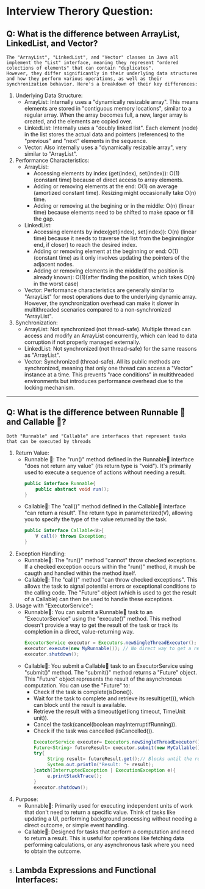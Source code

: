 # Interview Therory Question:
## Q: What is the difference between ArrayList, LinkedList, and Vector?
```
The "ArrayList", "LinkedList", and "Vector" classes in Java all implement the "List" interface, meaning they represent "ordered colections of elements" that can contain "duplicates".
However, they differ significantly in their underlying data structures and how they perform various operations, as well as their synchronization behavior. Here's a breakdown of their key differences:
```
1. Underlying Data Structure:
   - ArrayList: Internally uses a "dynamically resizable array". This means elements are stored in "contiguous memory locations", similar to a regular array. When the array becomes full, a new, larger array is created, and the elements are copied over.
   - LinkedList: Internally uses a "doubly linked list". Each element (node) in the list stores the actual data and pointers (references) to the "previous" and "next" elements in the sequence.
   - Vector: Also internally uses a "dynamically resizable array", very similar to "ArrayList".
2. Performance Characteristics:
   - ArrayList:
     - Accessing elements by index (get(index), set(index)): O(1) (constant time) because of direct access to array elements.
     - Adding or removing elements at the end: O(1) on average (amortized constant time). Resizing might occasionally take O(n) time.
     - Adding or removing at the begining or in the middle: O(n) (linear time) because elements need to be shifted to make space or fill the gap.
    - LinkedList:
      - Accessing elements by index(get(index), set(index)): O(n) (linear time) because it needs to traverse the list from the beginning(or end, if closer) to reach the desired index.
      - Adding or removing element at the beginning or end: O(1) (constant time) as it only involves updating the pointers of the adjacent nodes.
      - Adding or removing elements in the middle(if the position is already known): O(1)(after finding the position, which takes O(n) in the worst case)
    - Vector: Performance characteristics are generally similar to "ArrayList" for most operations due to the underlying dynamic array. However, the synchronization overhead can make it slower in multithreaded scenarios compared to a non-synchronized "ArrayList".
3. Synchronization:
   - ArrayList: Not synchronized (not thread-safe). Multiple thread can access and modify an ArrayList concurrently, which can lead to data corruption if not properly managed externally.
   - LinkedList: Not synchronized (not thread-safe) for the same reasons as "ArrayList".
   - Vector: Synchronized (thread-safe). All its public methods are synchronized, meaning that only one thread can access a "Vector" instance at a time. This prevents "race conditions" in multithreaded environments but introduces performance overhead due to the locking mechanism.
****
## Q: What is the difference between Runnable 🏃and Callable 🤙?
```
Both "Runnable" and "Callable" are interfaces that represent tasks that can be executed by threads
```
1. Return Value:
   - Runnable 🏃: The "run()" method defined in the Runnable🏃 interface "does not return any value" (its return type is "void"). It's primarily used to execute a sequence of actions without needing a result.
     ```java
     public interface Runnable{
         public abstract void run();
     }
     ```
   - Callable🤙: The "call()" method defined in the Callable🤙 interface "can return a result". The return type in parameterized(V), allowing you to specify the type of the value returned by the task.
     ```java
     public interface Callable<V>{
         V call() throws Exception;
     }
     ```
2. Exception Handling:
   - Runnable🏃: The "run()" method "cannot" throw checked exceptions. If a checked exception occurs within the "run()" method, it mush be caugth and handled within the method itself.
   - Callable🤙: The "call()" method "can throw checked exceptions". This allows the task to signal potential errors or exceptional conditions to the calling code. The "Future" object (which is used to get the result of a Callable) can then be used to handle these exceptions.
3. Usage with "ExecutorService":
   - Runnable🏃: You can submit a Runnable🏃 task to an "ExecutorService" using the "execute()" method. This method doesn't provide a way to get the result of the task or track its completion in a direct, value-returning way.
     ```java
     ExecutorService executor = Executors.newSingleThreadExecutor();
     executor.execute(new MyRunnable()); // No direct way to get a result
     executor.shutdown();
     ```
   - Callable🤙: You submit a Callable🤙 task to an ExecutorService using "submit()" method. The "submit()" method returns a "Future" object. This "Future" object represents the result of the asynchronous computation. You can use the "Future" to:
     - Check if the task is complete(isDone()).
     - Wait for the task to complete and retrieve its result(get()), which can block until the result is available.
     - Retrieve the result with a timeout(get(long timeout, TimeUnit unit)).
     - Cancel the task(cancel(boolean mayInterruptIfRunning)).
     - Check if the task was cancelled (isCancelled()).
       ```java
       ExecutorService executor= Executors.newSingleThreadExecutor();
       Future<String> futureResult= executor.submit(new MyCallable());
       try{
            String result= futureResult.get();// Blocks until the result is available.
            System.out.println("Result: "+ result);
       }catch(InterruptedException | ExecutionException e){
            e.printStackTrace();
       }
       executor.shutdown();
       ```
4. Purpose:
   - Runnable🏃: Primarily used for executing independent units of work that don't need to return a specific value. Think of tasks like updating a UI, performing background processing without needing a direct outcome, or simple event handling.
   - Callable🤙: Designed for tasks that perform a computation and need to return a result. This is useful for operations like fetching data performing calculations, or any asynchronous task where you need to obtain the outcome.
5. Lambda Expressions and Functional Interfaces:
   - 
